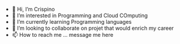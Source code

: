 - 👋 Hi, I’m Crispino
- 👀 I’m interested in Programming and Cloud COmputing
- 🌱 I’m currently learning Programming languages 
- 💞️ I’m looking to collaborate on projet that would enrich my career
- 📫 How to reach me ... message me here

<!---
crispino480/crispino480 is a ✨ special ✨ repository because its `README.md` (this file) appears on your GitHub profile.
You can click the Preview link to take a look at your changes.
--->
